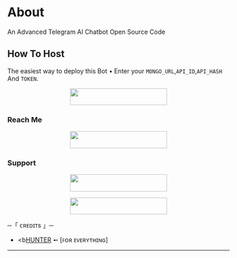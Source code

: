 # About
An Advanced Telegram AI Chatbot Open Source Code

## How To Host
The easiest way to deploy this Bot
• Enter your ```MONGO_URL```,```API_ID```,```API_HASH``` And ```TOKEN```.
<p align="center"><a href="https://heroku.com/deploy?template=https://github.com/TEAM-BROTHERHOOD-COUNCIL/AI-OP"> <img src="https://img.shields.io/badge/Deploy%20To%20Heroku-red?style=for-the-badge&logo=heroku" width="220" height="38.45"/></a></p>
 
### Reach Me

<p align="center"><a href="https://t.me/BROTHERHOOD_BOTS"> <img src="https://img.shields.io/badge/FIND%20LIST-violet?style=for-the-badge" width="220" height="38.45"/></a></p>

### Support 

<p align="center"><a href="https://t.me/EAGLE_MAFIA_CLUB"> <img src="https://img.shields.io/badge/MAFIA%20CLUB-brown?style=for-the-badge" width="220" height="38.45"/></a></p>

<p align="center"><a href="https://t.me/INDIA_UNITED"> <img src="https://img.shields.io/badge/INDIA-UNITED-blue?style=for-the-badge" width="220" height="38.45"/></a></p>


 ─「 ᴄʀᴇᴅɪᴛs 」─
</h3>

- <b[HUNTER](https://t.me/HUNTER_IS_BACK)  ➻  [ꜰᴏʀ ᴇᴠᴇʀʏᴛʜɪɴɢ]</b>

----------------------------------------------------------
